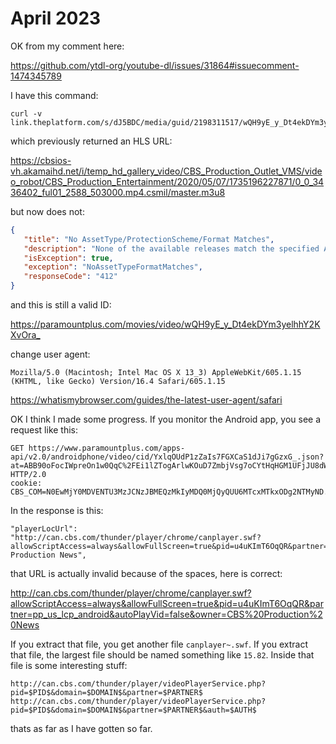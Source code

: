 # April 2023

OK from my comment here:

https://github.com/ytdl-org/youtube-dl/issues/31864#issuecomment-1474345789

I have this command:

~~~
curl -v link.theplatform.com/s/dJ5BDC/media/guid/2198311517/wQH9yE_y_Dt4ekDYm3yelhhY2KXvOra_
~~~

which previously returned an HLS URL:

<https://cbsios-vh.akamaihd.net/i/temp_hd_gallery_video/CBS_Production_Outlet_VMS/video_robot/CBS_Production_Entertainment/2020/05/07/1735196227871/0_0_3436402_ful01_2588_503000.mp4.csmil/master.m3u8>

but now does not:

~~~json
{
   "title": "No AssetType/ProtectionScheme/Format Matches",
   "description": "None of the available releases match the specified AssetType, ProtectionScheme, and/or Format preferences",
   "isException": true,
   "exception": "NoAssetTypeFormatMatches",
   "responseCode": "412"
}
~~~

and this is still a valid ID:

<https://paramountplus.com/movies/video/wQH9yE_y_Dt4ekDYm3yelhhY2KXvOra_>

change user agent:

~~~
Mozilla/5.0 (Macintosh; Intel Mac OS X 13_3) AppleWebKit/605.1.15 (KHTML, like Gecko) Version/16.4 Safari/605.1.15
~~~

https://whatismybrowser.com/guides/the-latest-user-agent/safari

OK I think I made some progress. If you monitor the Android app, you see a
request like this:

~~~
GET https://www.paramountplus.com/apps-api/v2.0/androidphone/video/cid/YxlqOUdP1zZaIs7FGXCaS1dJi7gGzxG_.json?at=ABB90oFocIWpreOn1w0QqC%2FEi1lZTogArlwKOuD7ZmbjVsg7oCYtHqHGM1UFjJU8dW0%3D HTTP/2.0
cookie: CBS_COM=N0EwMjY0MDVENTU3MzJCNzJBMEQzMkIyMDQ0MjQyQUU6MTcxMTkxODg2NTMyND...
~~~

In the response is this:

~~~
"playerLocUrl": "http://can.cbs.com/thunder/player/chrome/canplayer.swf?allowScriptAccess=always&allowFullScreen=true&pid=u4uKImT6OqQR&partner=pp_us_lcp_android&autoPlayVid=false&owner=CBS Production News",
~~~

that URL is actually invalid because of the spaces, here is correct:

<http://can.cbs.com/thunder/player/chrome/canplayer.swf?allowScriptAccess=always&allowFullScreen=true&pid=u4uKImT6OqQR&partner=pp_us_lcp_android&autoPlayVid=false&owner=CBS%20Production%20News>

If you extract that file, you get another file `canplayer~.swf`. If you extract
that file, the largest file should be named something like `15.82`. Inside that
file is some interesting stuff:

~~~
http://can.cbs.com/thunder/player/videoPlayerService.php?pid=$PID$&domain=$DOMAIN$&partner=$PARTNER$
http://can.cbs.com/thunder/player/videoPlayerService.php?pid=$PID$&domain=$DOMAIN$&partner=$PARTNER$&auth=$AUTH$
~~~

thats as far as I have gotten so far.
